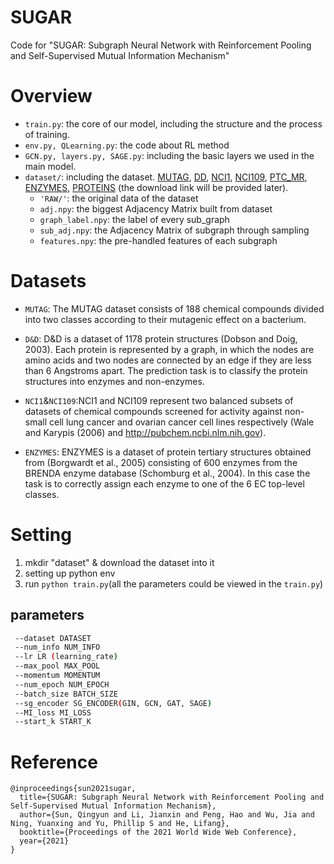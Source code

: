 # SUGAR
Code for "SUGAR: Subgraph Neural Network with Reinforcement Pooling and Self-Supervised Mutual Information Mechanism"
# Overview
- `train.py`: the core of our model, including the structure and the process of training.
- `env.py, QLearning.py`: the code about RL method
- `GCN.py, layers.py, SAGE.py`: including the basic layers we used in the main model.
- `dataset/`: including the dataset. [MUTAG](https://github.com/SunQingYun1996/SUGAR/tree/main/dataset/MUTAG), [DD](), [NCI1](), [NCI109](), [PTC_MR](), [ENZYMES](), [PROTEINS]() (the download link will be provided later).
  - `'RAW/'`: the original data of the dataset
  - `adj.npy`: the biggest Adjacency Matrix built from dataset
  - `graph_label.npy`: the label of every sub_graph
  - `sub_adj.npy`: the Adjacency Matrix of subgraph through sampling
  - `features.npy`: the pre-handled features of each subgraph
# Datasets
- `MUTAG`: The MUTAG dataset consists of 188 chemical compounds divided into two 
classes according to their mutagenic effect on a bacterium. 
- `D&D`: D&D is a dataset of 1178 protein structures (Dobson and Doig, 2003). Each protein is
represented by a graph, in which the nodes are amino acids and two nodes are connected
by an edge if they are less than 6 Angstroms apart. The prediction task is to classify
the protein structures into enzymes and non-enzymes.
- `NCI1`&`NCI109`:NCI1 and NCI109 represent two balanced subsets of datasets of chemical compounds screened
for activity against non-small cell lung cancer and ovarian cancer cell lines respectively
(Wale and Karypis (2006) and http://pubchem.ncbi.nlm.nih.gov).

- `ENZYMES`: ENZYMES is a dataset of protein tertiary structures obtained from (Borgwardt et al., 2005)
consisting of 600 enzymes from the BRENDA enzyme database (Schomburg et al., 2004).
In this case the task is to correctly assign each enzyme to one of the 6 EC top-level
classes.


# Setting
1. mkdir "dataset" & download the dataset into it
2. setting up python env
3. run `python train.py`(all the parameters could be viewed in the `train.py`)
## parameters
```bash
 --dataset DATASET
 --num_info NUM_INFO
 --lr LR (learning_rate)
 --max_pool MAX_POOL
 --momentum MOMENTUM
 --num_epoch NUM_EPOCH
 --batch_size BATCH_SIZE
 --sg_encoder SG_ENCODER(GIN, GCN, GAT, SAGE)
 --MI_loss MI_LOSS
 --start_k START_K
```

# Reference
````
@inproceedings{sun2021sugar,
  title={SUGAR: Subgraph Neural Network with Reinforcement Pooling and Self-Supervised Mutual Information Mechanism},
  author={Sun, Qingyun and Li, Jianxin and Peng, Hao and Wu, Jia and Ning, Yuanxing and Yu, Phillip S and He, Lifang},
  booktitle={Proceedings of the 2021 World Wide Web Conference},
  year={2021}
}
````
